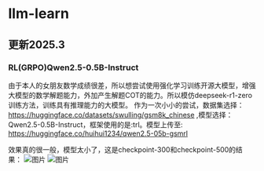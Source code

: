 # llm-learn
## 更新2025.3
### RL(GRPO)Qwen2.5-0.5B-Instruct
由于本人的女朋友数学成绩很差，所以想尝试使用强化学习训练开源大模型，增强大模型的数学解题能力，外加产生解题COT的能力。所以模仿deepseek-r1-zero训练方法，训练具有推理能力的大模型。
作为一次小小的尝试，数据集选择：https://huggingface.co/datasets/swulling/gsm8k_chinese ,模型选择：Qwen2.5-0.5B-Instruct，框架使用的是:trl。模型上传至: https://huggingface.co/huihui1234/qwen2.5-05b-gsmrl

效果真的很一般，模型太小了，这是checkpoint-300和checkpoint-500的结果：
![图片](https://github.com/user-attachments/assets/0697d63c-ac59-4068-964d-c633e611f459)
![图片](https://github.com/user-attachments/assets/23169dca-4420-465f-aedf-6c756d0d2960)
